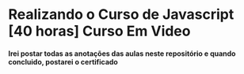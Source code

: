 # Realizando o Curso de Javascript [40 horas] Curso Em Video

#### Irei postar todas as anotações das aulas neste repositório e quando concluido, postarei o certificado